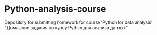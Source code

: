 # Python-analysis-course
Depository for submitting homework for course 'Python for data analysis' 
"Домашние задания по курсу Python для анализа данных"
